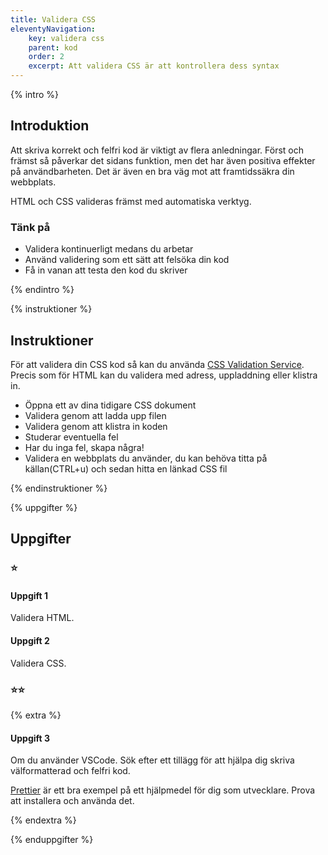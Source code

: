 ```yaml
---
title: Validera CSS
eleventyNavigation:
    key: validera css
    parent: kod
    order: 2
    excerpt: Att validera CSS är att kontrollera dess syntax
---
```


{% intro %}

## Introduktion

Att skriva korrekt och felfri kod är viktigt av flera anledningar. Först och främst
så påverkar det sidans funktion, men det har även positiva effekter på användbarheten.
Det är även en bra väg mot att framtidssäkra din webbplats.

HTML och CSS valideras främst med automatiska verktyg.

### Tänk på

-   Validera kontinuerligt medans du arbetar
-   Använd validering som ett sätt att felsöka din kod
-   Få in vanan att testa den kod du skriver

{% endintro %}

{% instruktioner %}

## Instruktioner

För att validera din CSS kod så kan du använda [CSS Validation Service](https://jigsaw.w3.org/css-validator/).
Precis som för HTML kan du validera med adress, uppladdning eller klistra in.

-   Öppna ett av dina tidigare CSS dokument
-   Validera genom att ladda upp filen
-   Validera genom att klistra in koden
-   Studerar eventuella fel
-   Har du inga fel, skapa några!
-   Validera en webbplats du använder, du kan behöva titta på källan(CTRL+u) och sedan hitta en länkad CSS fil

{% endinstruktioner %}

{% uppgifter %}

## Uppgifter

### ⭐

#### Uppgift 1

Validera HTML.

#### Uppgift 2

Validera CSS.

### ⭐⭐

{% extra %}

#### Uppgift 3

Om du använder VSCode. Sök efter ett tillägg för att hjälpa dig
skriva välformatterad och felfri kod.

[Prettier](https://prettier.io/) är ett bra exempel på ett hjälpmedel
för dig som utvecklare. Prova att installera och använda det.

{% endextra %}

{% enduppgifter %}
